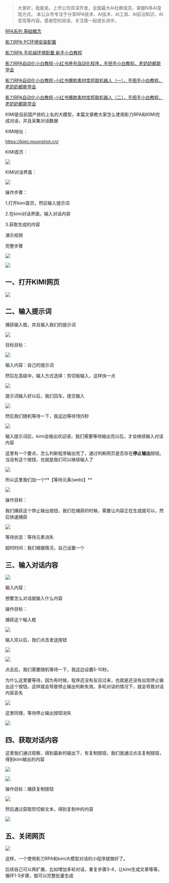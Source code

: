 > 大家好，我是吴。上市公司资深开发，全国最大AI社群成员，掌握N多AI变现方式。 本公众号专注于分享RPA技术、AI技术、AI工具、AI前沿知识、AI变现等内容。感谢您的阅读，关注我一起成长进步。

[RPA系列 基础概念](http://mp.weixin.qq.com/s?__biz=Mzk0NzYyMjA5MQ==&mid=2247484437&idx=1&sn=bd10775e1d98bfc02b8a94d741c9f543&chksm=c3755db1f402d4a7c524ba0beab16291e4840c09a06b3e0a8e8f88b9f6aa40d9f452311748c5&scene=21#wechat_redirect)  

[影刀RPA PC环境安装配置](http://mp.weixin.qq.com/s?__biz=Mzk0NzYyMjA5MQ==&mid=2247484451&idx=1&sn=a76bd6023fbab52b6f4021fefdcf9058&chksm=c3755d87f402d49157c25091c00d92a465b5db240fe4fb0139de5b74538dd3ed9e0f69ef94a0&scene=21#wechat_redirect)  

[影刀RPA 手机端环境配置 新手小白教程](http://mp.weixin.qq.com/s?__biz=Mzk0NzYyMjA5MQ==&mid=2247484465&idx=1&sn=7c47f8ca49da973a7bc6896415341d62&chksm=c3755d95f402d4833e2dc09ab6aa6c612a1b01f2c3dee1393e079b50672bb872da6615c063ac&scene=21#wechat_redirect)  

[影刀RPA自动化小白教程-小红书养号自动化程序，手把手小白教程，老奶奶都能学会](http://mp.weixin.qq.com/s?__biz=Mzk0NzYyMjA5MQ==&mid=2247484467&idx=1&sn=ba0577d75429af59c747b621b6befd85&chksm=c3755d97f402d481af021bb74bef8388d30f47b5778782c21673bdd2b30f99e8eb6a050a16eb&scene=21#wechat_redirect)  

[影刀RPA自动化小白教程-小红书爆款素材库抓取机器人（一），手把手小白教程，老奶奶都能学会](http://mp.weixin.qq.com/s?__biz=Mzk0NzYyMjA5MQ==&mid=2247484490&idx=1&sn=c4e19143f40daece6e20b2014919b708&chksm=c3755deef402d4f8c4a8bcc8e7cb9ba8ac7ca99b6d1352e2316841ce6a7fd355867115fbf372&scene=21#wechat_redirect)

[影刀RPA自动化小白教程-小红书爆款素材库抓取机器人（二），手把手小白教程，老奶奶都能学会](http://mp.weixin.qq.com/s?__biz=Mzk0NzYyMjA5MQ==&mid=2247484513&idx=1&sn=5f9ee9f5cd17f5d920d91090531f494c&chksm=c3755dc5f402d4d3d8c952b4f2720dfcdb8304fca54b06a5107ee4414e007f5376d0f5b2abdd&scene=21#wechat_redirect)

KIMI是目前国产排的上名的大模型，本篇文章教大家怎么使用影刀RPA和KIMI完成对话，并且采集对话数据

KIMI地址：

https://kimi.moonshot.cn/

KIMI首页：

![](https://mmbiz.qpic.cn/sz_mmbiz_png/4O20yibSlvuLbDldueu9pbJPJ0saXdvvpyf4dgef1MuCfxboibulwKoaPiaJR37auCWuvFLNjpSdwyWcLCffjetzA/640?wx_fmt=png&from=appmsg)

KIMI对话界面：

![](https://mmbiz.qpic.cn/sz_mmbiz_png/4O20yibSlvuLbDldueu9pbJPJ0saXdvvpva9VXR49FEAzY0HiaGweBSE9J7e0SNTZDgSxp0BBoaRibDbicNAWMZAkQ/640?wx_fmt=png&from=appmsg)

操作步骤：

1.打开kimi首页，然后输入提示词

2.在kimi对话界面，输入对话内容

3.获取生成的内容

演示视频

完整步骤

![](https://mmbiz.qpic.cn/sz_mmbiz_png/4O20yibSlvuLbDldueu9pbJPJ0saXdvvpxQSjemw90FIFGMQHZDicREO0F35VBXfBunicBn7PzNPzwftwVFibrP8ibw/640?wx_fmt=png&from=appmsg)

![](https://mmbiz.qpic.cn/sz_mmbiz_png/4O20yibSlvuLbDldueu9pbJPJ0saXdvvpDtdwneicibJh2zDELLAUNJMF2GxaibWP9ibTm3B1qP89RzZKJ8pzGTp0Sw/640?wx_fmt=png&from=appmsg)

**一、打开KIMI网页**
--------------

![](https://mmbiz.qpic.cn/sz_mmbiz_png/4O20yibSlvuLbDldueu9pbJPJ0saXdvvpJ0ZujLnX0JAh2KK5jaPUcjfuEvkIpEicRkK6cnD8adSAmSRibRLUzj5A/640?wx_fmt=png&from=appmsg)

**二、输入提示词**
-----------

捕获输入框，并且输入我们的提示词

![](https://mmbiz.qpic.cn/sz_mmbiz_png/4O20yibSlvuLbDldueu9pbJPJ0saXdvvp438AyqiaD41sibaBeXV5txeFP5Naw60PggdwMRUGuKOn38M5QmD9qp9Q/640?wx_fmt=png&from=appmsg)

目标目标：

![](https://mmbiz.qpic.cn/sz_mmbiz_png/4O20yibSlvuLbDldueu9pbJPJ0saXdvvpQzMqk9h7M5L7pviaNYn1YvlW3921rlp6Vh4MibjlhYIABqJ4H5NmxPkg/640?wx_fmt=png&from=appmsg)

输入内容：自己的提示词

然后在高级中，输入方式选择：剪切板输入，这样快一点

![](https://mmbiz.qpic.cn/sz_mmbiz_png/4O20yibSlvuLbDldueu9pbJPJ0saXdvvp1nprAiakEoNo1YOF8DeVvFxoYEVoibuIqyBRDyXLx91hWExsQm2J6DMQ/640?wx_fmt=png&from=appmsg)

提示词输入好以后，我们回车，提交输入

![](https://mmbiz.qpic.cn/sz_mmbiz_png/4O20yibSlvuLbDldueu9pbJPJ0saXdvvpK1TpHANFNDficicq6hIrIVbcVv4d424Knad8I6tQrJ4w1Ia8iaSgeBicug/640?wx_fmt=png&from=appmsg)

然后我们随机等待一下，我这边等待1到5秒

![](https://mmbiz.qpic.cn/sz_mmbiz_png/4O20yibSlvuLbDldueu9pbJPJ0saXdvvp8cQSicNPhDx6EO2BY7ibxpKW2JGbGDUW2IaLII2I6r5jo1KZFPrnEGIA/640?wx_fmt=png&from=appmsg)

输入提示词后，kimi会输出欢迎语，我们需要等待输出完以后，才会继续输入对话内容

这里有一个要点，怎么判断程序输出完了，通过判断网页是否存在**停止输出**按钮。当没有这个按钮，也就是我们可以继续输入了

![](https://mmbiz.qpic.cn/sz_mmbiz_png/4O20yibSlvuLbDldueu9pbJPJ0saXdvvpupILjahpTRLgW0zVAudKYcSCpxQkZJiaHP74eQibEKveCe5PZVCfjvXQ/640?wx_fmt=png&from=appmsg)

所以这里我们加一个**【等待元素(web)】** 

![](https://mmbiz.qpic.cn/sz_mmbiz_png/4O20yibSlvuLbDldueu9pbJPJ0saXdvvpUNWZpYh2BF9J7DVvfwYiciawmrHzLSbnSAuIyhzvo2vfSVUDwdL4dueg/640?wx_fmt=png&from=appmsg)

操作目标：

我们捕获这个停止输出按钮，我们在捕获的时候，需要让内容正在生成就可以，然后快速捕获

![](https://mmbiz.qpic.cn/sz_mmbiz_png/4O20yibSlvuLbDldueu9pbJPJ0saXdvvpa3mwH5ek0BqwfKvg8BicIrLDRG8to3SzoPF9YqaQ1pNeneGg5arXxwQ/640?wx_fmt=png&from=appmsg)

等待状态：等待元素消失

超时时间：我们根据情况，自己设置一个

**三、输入对话内容**
------------

![](https://mmbiz.qpic.cn/sz_mmbiz_png/4O20yibSlvuLbDldueu9pbJPJ0saXdvvpcvn98q5iaDNyNEedtLlU1FyzpoSpjFnQ6NjWRjBCyvpb2IyQzkMlubA/640?wx_fmt=png&from=appmsg)

输入内容：

想要怎么对话就输入什么内容

操作目标：

捕获这个输入框

![](https://mmbiz.qpic.cn/sz_mmbiz_png/4O20yibSlvuLbDldueu9pbJPJ0saXdvvpNcedxjGmR9K7haoRVofQ3EPaUx78fyrroqs0xkCyFfwDJyNt6ejZRA/640?wx_fmt=png&from=appmsg)

输入完以后，我们点击发送按钮

![](https://mmbiz.qpic.cn/sz_mmbiz_png/4O20yibSlvuLbDldueu9pbJPJ0saXdvvp56eDiakQCczvmZRmKGPcWicKSIFEV9zF54p4xlu1k8Keo1Z5LXZsI42Q/640?wx_fmt=png&from=appmsg)

![](https://mmbiz.qpic.cn/sz_mmbiz_png/4O20yibSlvuLbDldueu9pbJPJ0saXdvvpvFLx1D2YsWDEdka4JAZu5RLwciaIEqGV2YXiabwJSlYmSuFiadTJbJo3A/640?wx_fmt=png&from=appmsg)

点击后，我们需要随机等待一下，我这边设置5-10秒。

为什么这里要等待，因为有时候，程序还没有反应过来，也就是还没有出现停止输出这个按钮。这样就会导致停止输出判断失效。多轮对话的情况下，就会导致对话内容丢失

![](https://mmbiz.qpic.cn/sz_mmbiz_png/4O20yibSlvuLbDldueu9pbJPJ0saXdvvpxKFSibXpesYx0Gia4DnYSZE3PW6ISpCPpibcEGZAtmVT9on5hbMr5f1FQ/640?wx_fmt=png&from=appmsg)

这里同理，等待停止输出按钮消失

![](https://mmbiz.qpic.cn/sz_mmbiz_png/4O20yibSlvuLbDldueu9pbJPJ0saXdvvpUNWZpYh2BF9J7DVvfwYiciawmrHzLSbnSAuIyhzvo2vfSVUDwdL4dueg/640?wx_fmt=png&from=appmsg)

**四、获取对话内容**
------------

这里我们通过观察，得到最新的输出下，有复制按钮，我们就通过点击复制按钮，得到kimi输出的内容

![](https://mmbiz.qpic.cn/sz_mmbiz_png/4O20yibSlvuLbDldueu9pbJPJ0saXdvvp1Xw2r6ItAbcd9tHVibOL74cXic0eY5tPNI5dT8PNoobbojywbYNsCE3Q/640?wx_fmt=png&from=appmsg)

![](https://mmbiz.qpic.cn/sz_mmbiz_png/4O20yibSlvuLbDldueu9pbJPJ0saXdvvpQMTQ2kT1Miaz6oOQDEf9ZpiaHbCP1bRCFmFn9jyF77djquQMJ4FjIDkQ/640?wx_fmt=png&from=appmsg)

操作目标：捕获复制按钮

![](https://mmbiz.qpic.cn/sz_mmbiz_png/4O20yibSlvuLbDldueu9pbJPJ0saXdvvpz6Nka99rpuDrS6UnyO2yfL0fJ3hicKhFxLdQO1BMvbHBzex4icRDkl3Q/640?wx_fmt=png&from=appmsg)

然后通过获取剪切板文本，得到复制中的内容

![](https://mmbiz.qpic.cn/sz_mmbiz_png/4O20yibSlvuLbDldueu9pbJPJ0saXdvvpXsiaHCria6OicZGA63gj5TLicBIRNJvFS9yatpPsKKJzB61XwKqYJGJj4A/640?wx_fmt=png&from=appmsg)

**五、关闭网页**
----------

![](https://mmbiz.qpic.cn/sz_mmbiz_png/4O20yibSlvuLbDldueu9pbJPJ0saXdvvpXxsjL7iau4yxwulQSyMaibJkic1Dz26ROVjicMwXdUoWzgsbLq1hUUiaMVg/640?wx_fmt=png&from=appmsg)

这样，一个使用影刀RPA和kimi大模型对话的小程序就做好了。

后续自己可以再扩展，比如增加多轮对话，重复步骤3-4，让kimi生成文章等等。循环1-5步骤，就可以完整批量生成